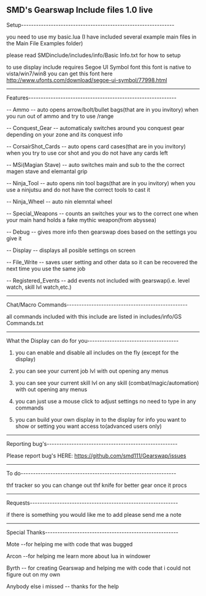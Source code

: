 SMD's Gearswap Include files
1.0 live
-------------------------------------------------------------------
Setup--------------------------------------------------------------

you need to use my basic.lua (I have included several example main files in the Main File Examples folder)

please read SMDinclude/includes/info/Basic Info.txt for how to setup

to use display include requires Segoe UI Symbol font
this font is native to vista/win7/win8
you can get this font here http://www.ufonts.com/download/segoe-ui-symbol/77998.html

--------------------------------------------------------------------
Features------------------------------------------------------------

-- Ammo -- auto opens arrow/bolt/bullet bags(that are in you invitory) when you run out of ammo and try to use /range

-- Conquest_Gear -- automaticaly switches around you conquest gear depending on your zone and its conquest info

-- CorsairShot_Cards -- auto opens card cases(that are in you invitory) when you try to use cor shot and you do not have any cards left

-- MSi(Magian Stave) -- auto switches main and sub to the the correct magen stave and elemantal grip

-- Ninja_Tool -- auto opens nin tool bags(that are in you invitory) when you use a ninjutsu and do not have the correct tools to cast it

-- Ninja_Wheel -- auto nin elemntal wheel

-- Special_Weapons -- counts an switches your ws to the correct one when your main hand holds a fake mythic weapon(from abyssea)

-- Debug -- gives more info then gearswap does based on the settings you give it

-- Display -- displays all posible settings on screen

-- File_Write -- saves user setting and other data so it can be recovered the next time you use the same job

-- Registered_Events -- add events not included with gearswap(i.e. level watch, skill lvl watch,etc.)

--------------------------------------------------------------------
Chat/Macro Commands-------------------------------------------------

all commands included with this include are listed in includes/info/GS Commands.txt

--------------------------------------------------------------------
What the Display can do for you-------------------------------------

1. you can enable and disable all includes on the fly (except for the display)

2. you can see your current job lvl with out opening any menus

3. you can see your current skill lvl on any skill (combat/magic/automation) with out opening any menus

4. you can just use a mouse click to adjust settings no need to type in any commands

5. you can build your own display in to the display for info you want to show or setting you want access to(advanced users only)

--------------------------------------------------------------------
Reporting bug's-----------------------------------------------------

Please report bug's HERE: https://github.com/smd111/Gearswap/issues

--------------------------------------------------------------------
To do---------------------------------------------------------------

thf tracker so you can change out thf knife for better gear once it procs

--------------------------------------------------------------------
Requests------------------------------------------------------------

if there is something you would like me to add please send me a note

--------------------------------------------------------------------
Special Thanks------------------------------------------------------

Mote --for helping me with code that was bugged

Arcon --for helping me learn more about lua in windower

Byrth -- for creating Gearswap and helping me with code that i could not figure out on my own

Anybody else i missed -- thanks for the help

